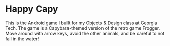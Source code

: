 # Happy Capy
This is the Android game I built for my Objects & Design class at Georgia Tech.
The game is a Capybara-themed version of the retro game Frogger. Move around with arrow keys, avoid the other animals, and be careful to not fall in the water! 
